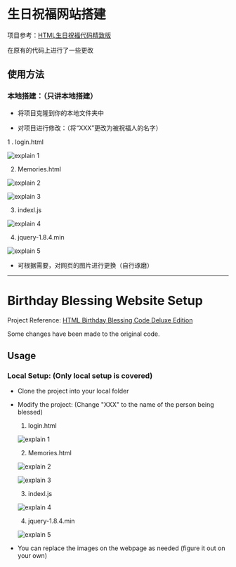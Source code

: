 # 生日祝福网站搭建

项目参考：[HTML生日祝福代码精致版](https://www.bilibili.com/video/BV1MK411m7Wk/?spm_id_from=333.1391.0.0&vd_source=348051f774b468b1bd9ef0632cd78865)

在原有的代码上进行了一些更改

## 使用方法

### 本地搭建：（只讲本地搭建）

  -  将项目克隆到你的本地文件夹中 

  -  对项目进行修改：（将“XXX”更改为被祝福人的名字）

  1 . login.html
  
  ![explain 1](./explain/173648.png)
    
  2. Memories.html

  ![explain 2](./explain/180109.png)

  ![explain 3](./explain/173926.png)

  3. indexl.js

  ![explain 4](./explain/174037.png)

  4. jquery-1.8.4.min

  ![explain 5](./explain/174153.png)

  -  可根据需要，对网页的图片进行更换（自行琢磨）

***

# Birthday Blessing Website Setup

Project Reference: [HTML Birthday Blessing Code Deluxe Edition](https://www.bilibili.com/video/BV1MK411m7Wk/?spm_id_from=333.1391.0.0&vd_source=348051f774b468b1bd9ef0632cd78865)

Some changes have been made to the original code.

## Usage

### Local Setup: (Only local setup is covered)

- Clone the project into your local folder

- Modify the project: (Change "XXX" to the name of the person being blessed)

  1. login.html

  ![explain 1](./explain/173648.png)

  2. Memories.html

  ![explain 2](./explain/180109.png)

  ![explain 3](./explain/173926.png)

  3. indexl.js

  ![explain 4](./explain/174037.png)

  4. jquery-1.8.4.min

  ![explain 5](./explain/174153.png)

- You can replace the images on the webpage as needed (figure it out on your own)
